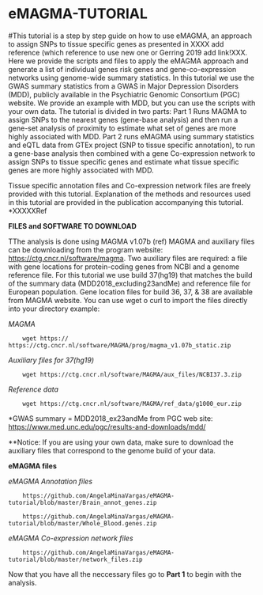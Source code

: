 # eMAGMA-TUTORIAL

#This tutorial is a step by step guide on how to use eMAGMA, an approach to assign SNPs to tissue specific genes as presented in XXXX add reference (which reference to use new one or Gerring 2019 add link!XXX. Here we provide the scripts and files to apply the eMAGMA approach and generate a list of individual genes risk genes and gene-co-expression networks using genome-wide summary statistics. In this tutorial we use the GWAS summary statistics from a GWAS in Major Depression Disorders (MDD), publicly available in the Psychiatric Genomic Consortium (PGC) website. We provide an example with MDD, but you can use the scripts with your own data. The tutorial is divided in two parts: Part 1 Runs MAGMA to assign SNPs to the nearest genes (gene-base analysis) and then run a gene-set analysis of proximity to estimate what set of genes are more highly associated with MDD. Part 2 runs eMAGMA using summary statistics and eQTL data from GTEx project (SNP to tissue specific annotation), to run a gene-base analysis then combined with a gene Co-expression network to assign SNPs to tissue specific genes and estimate what tissue specific genes are more highly associated with MDD.

Tissue specific annotation files and Co-expression network files are freely provided with this tutorial. Explanation of the methods and resources used in this tutorial are provided in the publication accompanying this tutorial. *XXXXXRef


**FILES and SOFTWARE TO DOWNLOAD**

TThe analysis is done using MAGMA v1.07b (ref) MAGMA and auxiliary files can be downloading from the program website: https://ctg.cncr.nl/software/magma. Two auxiliary files are required: a file with gene locations for protein-coding genes from NCBI and a genome reference file. For this tutorial we use build 37(hg19) that matches the build of the summary data (MDD2018_excluding23andMe) and reference file for European population. Gene location files for build 36, 37, & 38 are available from MAGMA website.
You can use wget o curl to import the files directly into your directory example:

*MAGMA*
        
        wget https:// https://ctg.cncr.nl/software/MAGMA/prog/magma_v1.07b_static.zip

*Auxiliary files for 37(hg19)*
        
        wget https://ctg.cncr.nl/software/MAGMA/aux_files/NCBI37.3.zip

*Reference data*
        
        wget https://ctg.cncr.nl/software/MAGMA/ref_data/g1000_eur.zip

*GWAS summary = MDD2018_ex23andMe from PGC web site: https://www.med.unc.edu/pgc/results-and-downloads/mdd/

**Notice: If you are using your own data, make sure to download the auxiliary files that correspond to the genome build of your data.

**eMAGMA files**

*eMAGMA Annotation files*

        https://github.com/AngelaMinaVargas/eMAGMA-tutorial/blob/master/Brain_annot_genes.zip
        
        https://github.com/AngelaMinaVargas/eMAGMA-tutorial/blob/master/Whole_Blood.genes.zip  
        
*eMAGMA Co-expression network files*

        https://github.com/AngelaMinaVargas/eMAGMA-tutorial/blob/master/network_files.zip 
        

Now that you have all the neccessary files go to **Part 1** to begin with the analysis.
